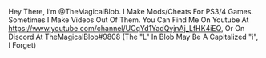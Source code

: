Hey There, I’m @TheMagicalBlob. I Make Mods/Cheats For PS3/4 Games.
Sometimes I Make Videos Out Of Them.
You Can Find Me On Youtube At https://www.youtube.com/channel/UCqYd1YadQvjnAj_LfHK4iEQ, Or On Discord At TheMagicalBlob#9808 (The "L" In Blob May Be A Capitalized "i", I Forget)


<!---
TheMagicalBlob/TheMagicalBlob is a ✨ special ✨ repository because its `README.md` (this file) appears on your GitHub profile.
You can click the Preview link to take a look at your changes.
--->
